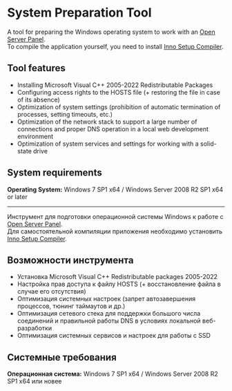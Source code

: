 # System Preparation Tool

A tool for preparing the Windows operating system to work with an [Open Server Panel](https://ospanel.io).\
To compile the application yourself, you need to install [Inno Setup Compiler](https://jrsoftware.org/download.php/is.exe).

##  Tool features

* Installing Microsoft Visual C++ 2005-2022 Redistributable Packages
* Configuring access rights to the HOSTS file (+ restoring the file in case of its absence)
* Optimization of system settings (prohibition of automatic termination of processes, setting timeouts, etc.)
* Optimization of the network stack to support a large number of connections and proper DNS operation in a local web development environment
* Optimization of system services and settings for working with a solid-state drive

##  System requirements

**Operating System:** Windows 7 SP1 x64 / Windows Server 2008 R2 SP1 x64 or later

***

Инструмент для подготовки операционной системы Windows к работе с [Open Server Panel](https://ospanel.io).\
Для самостоятельной компиляции приложения необходимо установить [Inno Setup Compiler](https://jrsoftware.org/download.php/is.exe).

##  Возможности инструмента

* Установка Microsoft Visual C++ Redistributable packages 2005-2022
* Настройка прав доступа к файлу HOSTS (+ восстановление файла в случае его отсутствия)
* Оптимизация системных настроек (запрет автозавершения процессов, тюнинг таймаутов и др.)
* Оптимизация сетевого стека для поддержки большого числа соединений и правильной работы DNS в условиях локальной веб-разработки
* Оптимизация системных сервисов и настроек для работы с SSD

##  Системные требования

**Операционная система:** Windows 7 SP1 x64 / Windows Server 2008 R2 SP1 x64 или новее